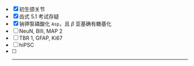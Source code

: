 - [x] 初生颌关节
- [x] 齿式
5.1 考试存疑
- [x] 钠钾泵磷酸化 `Asp`，且 $\beta$ 亚基确有糖基化
- [ ] NeuN, BIII, MAP 2
- [ ] TBR 1, GFAP, Ki67
- [ ] hiPSC
- [ ] ****